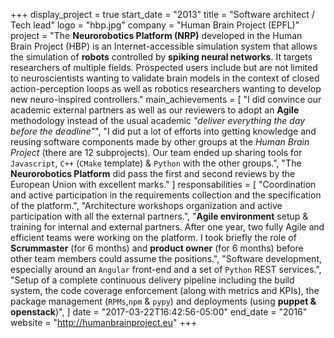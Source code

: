 +++
display_project = true
start_date = "2013"
title = "Software architect / Tech lead"
logo = "hbp.jpg"
company = "Human Brain Project (EPFL)"
project = "The **Neurorobotics Platform (NRP)** developed in the Human Brain Project (HBP) is an Internet-accessible simulation system that allows the simulation of **robots** controlled by **spiking neural networks**. It targets researchers of multiple fields. Prospected users include but are not limited to neuroscientists wanting to validate brain models in the context of closed action-perception loops as well as robotics researchers wanting to develop new neuro-inspired controllers."
main_achievements = [
  "I did convince our academic external partners as well as our reviewers to adopt an **Agile** methodology instead of the usual academic *\"deliver everything the day before the deadline\"*",
  "I did put a lot of efforts into getting knowledge and reusing software components made by other groups at the *Human Brain Project* (there are 12 subprojects). Our team ended up sharing tools for `Javascript`, `C++` (`CMake` template) & `Python` with the other groups.",
  "The **Neurorobotics Platform** did pass the first and second reviews by the European Union with excellent marks."
]
responsabilities = [
  "Coordination and active participation in the requirements collection and the specification of the platform.",
  "Architecture workshops organization and active participation with all the external partners.",
  "**Agile environment** setup & training for internal and external partners. After one year, two fully Agile and efficient teams were working on the platform. I took briefly the role of **Scrummaster** (for 6 months) and **product owner** (for 6 months) before other team members could assume the positions.",
  "Software development, especially around an `Angular` front-end and a set of `Python` REST services.",
  "Setup of a complete continuous delivery pipeline including the build system, the code coverage enforcement (along with metrics and KPIs), the package management (`RPMs`,`npm` & `pypy`) and deployments (using **puppet & openstack**)",
]
date = "2017-03-22T16:42:56-05:00"
end_date = "2016"
website = "http://humanbrainproject.eu"
+++
